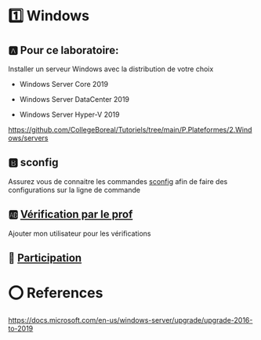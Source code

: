 # :one: Windows

## :a: Pour ce laboratoire:
  
  Installer un serveur Windows avec la distribution de votre choix
  
  - Windows Server Core 2019

  - Windows Server DataCenter 2019

  - Windows Server Hyper-V 2019
  
  
  https://github.com/CollegeBoreal/Tutoriels/tree/main/P.Plateformes/2.Windows/servers

## :b: sconfig

Assurez vous de connaitre les commandes [sconfig](https://social.technet.microsoft.com/wiki/contents/articles/52672.windows-server-sconfig-exe.aspx) afin de faire des configurations sur la ligne de commande

## :ab: [Vérification par le prof](Verification.md)

Ajouter mon utilisateur pour les vérifications

## :tada: [Participation](Participation.md)


# :o: References

https://docs.microsoft.com/en-us/windows-server/upgrade/upgrade-2016-to-2019
